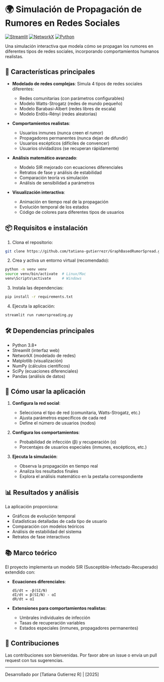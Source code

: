 # 🌍 Simulación de Propagación de Rumores en Redes Sociales

[![Streamlit](https://img.shields.io/badge/Streamlit-FF4B4B?style=for-the-badge&logo=Streamlit&logoColor=white)](https://streamlit.io/)
[![NetworkX](https://img.shields.io/badge/NetworkX-%23007ACC.svg?style=for-the-badge&logo=networkx&logoColor=white)](https://networkx.org/)
[![Python](https://img.shields.io/badge/Python-3776AB?style=for-the-badge&logo=python&logoColor=white)](https://www.python.org/)

Una simulación interactiva que modela cómo se propagan los rumores en diferentes tipos de redes sociales, incorporando comportamientos humanos realistas.

## 🚀 Características principales

- **Modelado de redes complejas**: Simula 4 tipos de redes sociales diferentes:
  - Redes comunitarias (con parámetros configurables)
  - Modelo Watts-Strogatz (redes de mundo pequeño)
  - Modelo Barabasi-Albert (redes libres de escala)
  - Modelo Erdős-Rényi (redes aleatorias)

- **Comportamientos realistas**:
  - Usuarios inmunes (nunca creen el rumor)
  - Propagadores permanentes (nunca dejan de difundir)
  - Usuarios escépticos (difíciles de convencer)
  - Usuarios olvidadizos (se recuperan rápidamente)

- **Análisis matemático avanzado**:
  - Modelo SIR mejorado con ecuaciones diferenciales
  - Retratos de fase y análisis de estabilidad
  - Comparación teoría vs simulación
  - Análisis de sensibilidad a parámetros

- **Visualización interactiva**:
  - Animación en tiempo real de la propagación
  - Evolución temporal de los estados
  - Código de colores para diferentes tipos de usuarios

## 📦 Requisitos e instalación

1. Clona el repositorio:
```bash
git clone https://github.com/tatiana-gutierrezr/GraphBasedRumorSpread.git
```

2. Crea y activa un entorno virtual (recomendado):
```bash
python -m venv venv
source venv/bin/activate  # Linux/Mac
venv\Scripts\activate     # Windows
```

3. Instala las dependencias:
```bash
pip install -r requirements.txt
```

4. Ejecuta la aplicación:
```bash
streamlit run rumorspreading.py
```

## 🛠️ Dependencias principales

- Python 3.8+
- Streamlit (interfaz web)
- NetworkX (modelado de redes)
- Matplotlib (visualización)
- NumPy (cálculos científicos)
- SciPy (ecuaciones diferenciales)
- Pandas (análisis de datos)

## 🎨 Cómo usar la aplicación

1. **Configura la red social**:
   - Selecciona el tipo de red (comunitaria, Watts-Strogatz, etc.)
   - Ajusta parámetros específicos de cada red
   - Define el número de usuarios (nodos)

2. **Configura los comportamientos**:
   - Probabilidad de infección (β) y recuperación (α)
   - Porcentajes de usuarios especiales (inmunes, escépticos, etc.)

3. **Ejecuta la simulación**:
   - Observa la propagación en tiempo real
   - Analiza los resultados finales
   - Explora el análisis matemático en la pestaña correspondiente

## 📊 Resultados y análisis

La aplicación proporciona:
- Gráficos de evolución temporal
- Estadísticas detalladas de cada tipo de usuario
- Comparación con modelos teóricos
- Análisis de estabilidad del sistema
- Retratos de fase interactivos

## 📚 Marco teórico

El proyecto implementa un modelo SIR (Susceptible-Infectado-Recuperado) extendido con:

- **Ecuaciones diferenciales**:
  ```
  dS/dt = -β(SI/N)
  dI/dt = β(SI/N) - αI
  dR/dt = αI
  ```

- **Extensiones para comportamientos realistas**:
  - Umbrales individuales de infección
  - Tasas de recuperación variables
  - Estados especiales (inmunes, propagadores permanentes)

## 🤝 Contribuciones

Las contribuciones son bienvenidas. Por favor abre un issue o envía un pull request con tus sugerencias.

---

Desarrollado por [Tatiana Gutierrez R] | [2025]
```
